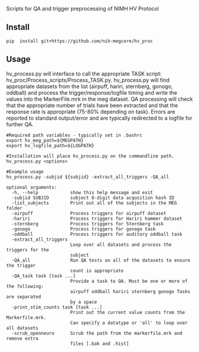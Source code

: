 Scripts for QA and trigger preprocessing of NIMH HV Protocol

## Install 
```
pip  install git+https://github.com/nih-megcore/hv_proc
```
## Usage
hv_process.py will interface to call the appropriate TASK script: hv_proc/Process_scripts/Process_TASK.py.
hv_process.py will find appropriate datasets from the list (airpuff, hariri, sternberg, gonogo, oddball)
and process the trigger/response/logfile timing and write the values into the MarkerFile.mrk in the meg dataset.
QA processing will check that the appropriate number of trials have been extracted and that the response
rate is appropriate (75-80% depending on task).  Errors are reported to standard output/error and are typically redirected to a logfile for further QA.  
```
#Required path variables - typically set in .bashrc
export hv_meg_path=${MEGPATH}
export hv_logfile_path=${LOGPATH}

#Installation will place hv_process.py on the commandline path. 
hv_process.py <options>

#Example usage
hv_process.py -subjid ${subjid} -extract_all_triggers -QA_all

optional arguments:
  -h, --help            show this help message and exit
  -subjid SUBJID        subject 8-digit data acqusition hash ID
  -list_subjects        Print out all of the subjects in the MEG folder
  -airpuff              Process triggers for airpuff dataset
  -hariri               Process triggers for Hariri hammer dataset
  -sternberg            Process triggers for Sternberg task
  -gonogo               Process triggers for gonogo task
  -oddball              Process triggers for auditory oddball task
  -extract_all_triggers
                        Loop over all datasets and process the triggers for the
                        subject
  -QA_all               Run QA tests on all of the datasets to ensure the trigger
                        count is appropriate
  -QA_task task [task ...]
                        Provide a task to QA. Must be one or more of the following:
                        airpuff oddball hariri sternberg gonogo Tasks are separated
                        by a space
  -print_stim_counts task [task ...]
                        Print out the current value counts from the Markerfile.mrk.
                        Can specify a datatype or 'all' to loop over all datasets
  -scrub_openneuro      Scrub the path from the markerfile.mrk and remove extra
                        files [.bak and .hist]

```
